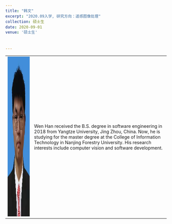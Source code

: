 ```yaml
---
title: "韩文"
excerpt: "2020.09入学, 研究方向：遥感图像处理"
collection: 硕士生
date: 2020-09-01
venue: '硕士生'


---
```


<table border="0">
<tr>
  <td> <img src='/images/wen.jpg' height="500" width="408">  </td>
  <td>Wen Han received the B.S. degree in software engineering in 2018 from Yangtze University, Jing Zhou, China. Now, he is studying for the master degree at the College of Information Technology in Nanjing Forestry University. His research interests include computer vision and software development.</td>
  </tr>
</table>
